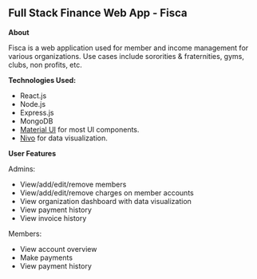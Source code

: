 ## Full Stack Finance Web App - Fisca

**About**

Fisca is a web application used for member and income management for various organizations. Use cases include sororities & fraternities, gyms, clubs, non profits, etc.

**Technologies Used:**

- React.js
- Node.js
- Express.js
- MongoDB
- [Material UI](https://mui.com/) for most UI components.
- [Nivo](https://nivo.rocks/) for data visualization.

**User Features**

Admins:
- View/add/edit/remove members
- View/add/edit/remove charges on member accounts
- View organization dashboard with data visualization
- View payment history
- View invoice history

Members:
- View account overview
- Make payments
- View payment history
